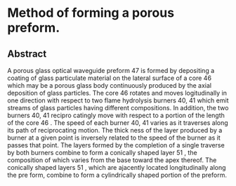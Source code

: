 # Method of forming a porous preform.

## Abstract
A porous glass optical waveguide preform 47 is formed by depositing a coating of glass particulate material on the lateral surface of a core 46 which may be a porous glass body continuously produced by the axial deposition of glass particles. The core 46 rotates and moves logitudinally in one direction with respect to two flame hydrolysis burners 40, 41 which emit streams of glass particles having different compositions. In addition, the two burners 40, 41 recipro catingly move with respect to a portion of the length of the core 46 . The speed of each burner 40, 41 varies as it traverses along its path of reciprocating motion. The thick ness of the layer produced by a burner at a given point is inversely related to the speed of the burner as it passes that point. The layers formed by the completion of a single traverse by both burners combine to form a conically shaped layer 51 , the composition of which varies from the base toward the apex thereof. The conically shaped layers 51 , which are ajacently located longitudinally along the pre form, combine to form a cylindrically shaped portion of the preform.